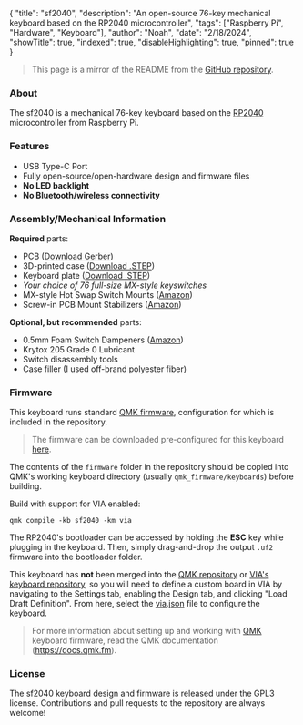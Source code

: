 {
"title": "sf2040",
"description": "An open-source 76-key mechanical keyboard based on the RP2040 microcontroller",
"tags": ["Raspberry Pi", "Hardware", "Keyboard"],
"author": "Noah",
"date": "2/18/2024",
"showTitle": true,
"indexed": true,
"disableHighlighting": true,
"pinned": true
}

> This page is a mirror of the README from the [GitHub repository](https://github.com/strayfade/sf2040).

### About

The sf2040 is a mechanical 76-key keyboard based on the [RP2040](https://datasheets.raspberrypi.com/rp2040/rp2040-datasheet.pdf) microcontroller from Raspberry Pi.

### Features
 - USB Type-C Port
 - Fully open-source/open-hardware design and firmware files
 - **No LED backlight**
 - **No Bluetooth/wireless connectivity**
### Assembly/Mechanical Information
**Required** parts:

 - PCB ([Download Gerber](https://github.com/strayfade/sf2040/blob/main/pcb/Gerber/Gerber.zip))
 - 3D-printed case ([Download .STEP](https://github.com/strayfade/sf2040/blob/main/case/Case.step))
 - Keyboard plate ([Download .STEP](https://github.com/strayfade/sf2040/blob/main/plate/Plate.step))
 - *Your choice of 76 full-size MX-style keyswitches*
 - MX-style Hot Swap Switch Mounts ([Amazon](https://www.amazon.com/gp/product/B0B4W9YMGM))
 - Screw-in PCB Mount Stabilizers ([Amazon](https://www.amazon.com/gp/product/B0CN38CXQ3))

**Optional, but recommended** parts:

 - 0.5mm Foam Switch Dampeners ([Amazon](https://www.amazon.com/gp/product/B0B942VCMV))
 - Krytox 205 Grade 0 Lubricant
 - Switch disassembly tools
 - Case filler (I used off-brand polyester fiber)

### Firmware
This keyboard runs standard [QMK firmware](https://docs.qmk.fm/#/), configuration for which is included in the repository.

> The firmware can be downloaded pre-configured for this keyboard [here](https://github.com/strayfade/sf2040/raw/main/firmware/builds/sf2040.uf2).

The contents of the `firmware` folder in the repository should be copied into QMK's working keyboard directory (usually `qmk_firmware/keyboards`) before building.

Build with support for VIA enabled:

    qmk compile -kb sf2040 -km via

The RP2040's bootloader can be accessed by holding the **ESC** key while plugging in the keyboard. Then, simply drag-and-drop the output `.uf2` firmware into the bootloader folder.

This keyboard has **not** been merged into the [QMK repository](https://github.com/qmk/qmk_firmware/tree/master/keyboards) or [VIA's keyboard repository](https://github.com/the-via/keyboards), so you will need to define a custom board in VIA by navigating to the Settings tab, enabling the Design tab, and clicking "Load Draft Definition". From here, select the [via.json](/firmware/sf2040/via.json) file to configure the keyboard.

> For more information about setting up and working with [QMK](https://docs.qmk.fm/#/) keyboard firmware, read the QMK documentation (https://docs.qmk.fm).

### License
The sf2040 keyboard design and firmware is released under the GPL3 license. Contributions and pull requests to the repository are always welcome!
